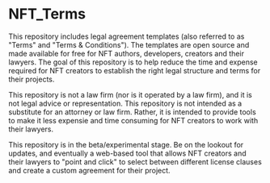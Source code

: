 # NFT_Terms
This repository includes legal agreement templates (also referred to as "Terms" and "Terms & Conditions"). The templates are open source and made available for free for NFT authors, developers, creators and their lawyers. The goal of this repository is to help reduce the time and expense required for NFT creators to establish the right legal structure and terms for their projects.

This repository is not a law firm (nor is it operated by a law firm), and it is not legal advice or representation.  This repository is not intended as a substitute for an attorney or law firm.  Rather, it is intended to provide tools to make it less expensie and time consuming for NFT creators to work with their lawyers.  

This repository is in the beta/experimental stage.  Be on the lookout for updates, and eventually a web-based tool that allows NFT creators and their lawyers to "point and click" to select between different license clauses and create a custom agreement for their project.
